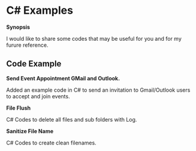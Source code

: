 # C# Examples
<b>Synopsis</b>

I would like to share some codes that may be useful for you and for my furure reference. 

<h2>Code Example</h2>

<b>Send Event Appointment GMail and Outlook.</b>
    <p>Added an example code in C# to send an invitation to Gmail/Outlook users to accept and join events. </p>

<b> File Flush</b>
    <p>C# Codes to delete all files and sub folders with Log.</p>
<b>Sanitize File Name</b>
    <p>C# Codes to create clean filenames.</p>
    
